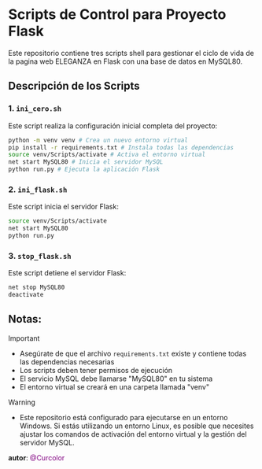 # Scripts de Control para Proyecto Flask

Este repositorio contiene tres scripts shell para gestionar el ciclo de vida de la pagina web ELEGANZA en Flask con una base de datos en MySQL80.

## Descripción de los Scripts

### 1. `ini_cero.sh`
Este script realiza la configuración inicial completa del proyecto:

```bash 
python -m venv venv # Crea un nuevo entorno virtual
pip install -r requirements.txt # Instala todas las dependencias
source venv/Scripts/activate # Activa el entorno virtual
net start MySQL80 # Inicia el servidor MySQL
python run.py # Ejecuta la aplicación Flask
```

### 2. `ini_flask.sh`
Este script inicia el servidor Flask:   
```bash
source venv/Scripts/activate
net start MySQL80
python run.py
```

### 3. `stop_flask.sh`
Este script detiene el servidor Flask:

```bash
net stop MySQL80
deactivate
```

## Notas: 
> [!IMPORTANT]
> - Asegúrate de que el archivo `requirements.txt` existe y contiene todas las dependencias necesarias
> - Los scripts deben tener permisos de ejecución
> - El servicio MySQL debe llamarse "MySQL80" en tu sistema
> - El entorno virtual se creará en una carpeta llamada "venv"

> [!WARNING]
> - Este repositorio está configurado para ejecutarse en un entorno Windows. Si estás utilizando un entorno Linux, es posible que necesites ajustar los comandos de activación del entorno virtual y la gestión del servidor MySQL. 
  
__autor__: <span style="color:purple">@Curcolor</span>